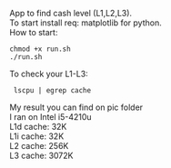 App to find cash level (L1,L2,L3). <br />
To start install req: matplotlib for python.<br />
How to start:
```
chmod +x run.sh
./run.sh
```
To check your L1-L3:
```
 lscpu | egrep cache
```

My result you can find on pic folder<br />
I ran on Intel i5-4210u<br />
L1d cache:           32K<br />
L1i cache:           32K<br />
L2 cache:            256K<br />
L3 cache:            3072K<br />


